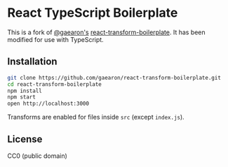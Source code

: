 # React TypeScript Boilerplate

This is a fork of [@gaearon's](https://github.com/gaearon) [react-transform-boilerplate](https://github.com/gaearon/react-transform-boilerplate). It has been modified for
use with TypeScript.

## Installation

```bash
git clone https://github.com/gaearon/react-transform-boilerplate.git
cd react-transform-boilerplate
npm install
npm start
open http://localhost:3000
```

Transforms are enabled for files inside `src` (except `index.js`).

## License

CC0 (public domain)
